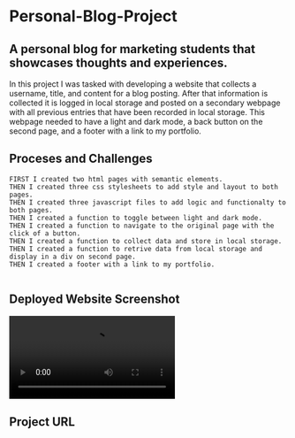 # Personal-Blog-Project
## A personal blog for marketing students that showcases thoughts and experiences.
In this project I was tasked with developing a website that collects a username, title, and content for a blog posting. After that information is collected it is logged in local storage and posted on a secondary webpage with all previous entries that have been recorded in local storage. This webpage needed to have a light and dark mode, a back button on the second page, and a footer with a link to my portfolio.
## Proceses and Challenges 

```
FIRST I created two html pages with semantic elements.
THEN I created three css stylesheets to add style and layout to both pages.
THEN I created three javascript files to add logic and functionalty to both pages.
THEN I created a function to toggle between light and dark mode.
THEN I created a function to navigate to the original page with the click of a button.
THEN I created a function to collect data and store in local storage.
THEN I created a function to retrive data from local storage and display in a div on second page.
THEN I created a footer with a link to my portfolio.


```
## Deployed Website Screenshot
![Deployed Website](assets/Website-test.mp4)

## Project URL

